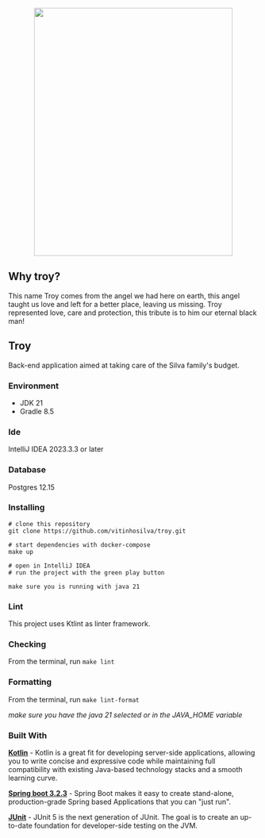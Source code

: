 <br/>
<div style="display: flex; justify-content: space-around">
<img src="https://live.staticflickr.com/65535/53572561074_c64db91345_b.jpg" width="400" height="500" />
</div>

## Why troy?
This name Troy comes from the angel we had here on earth, this angel taught us love and left for a better place, leaving us missing. Troy represented love, care and protection, this tribute is to him our eternal black man!

## Troy
Back-end application aimed at taking care of the Silva family's budget.

### Environment
 - JDK 21
 - Gradle 8.5
### Ide
 IntelliJ IDEA 2023.3.3 or later

### Database
Postgres 12.15

### Installing

```
# clone this repository
git clone https://github.com/vitinhosilva/troy.git

# start dependencies with docker-compose
make up

# open in IntelliJ IDEA
# run the project with the green play button

make sure you is running with java 21
```

### Lint
This project uses Ktlint as linter framework.

### Checking

From the terminal, run `make lint`

### Formatting

From the terminal, run `make lint-format`

<i>make sure you have the java 21 selected or in the JAVA_HOME variable</i> 

### Built With

[**Kotlin**](https://kotlinlang.org/docs/reference/server-overview.html) - Kotlin is a great fit for developing server-side applications, allowing you to write concise and expressive code while maintaining full compatibility with existing Java-based technology stacks and a smooth learning curve.

[**Spring boot 3.2.3**](https://spring.io/projects/spring-boot) - Spring Boot makes it easy to create stand-alone, production-grade Spring based Applications that you can "just run".

[**JUnit**](https://junit.org/) - JUnit 5 is the next generation of JUnit. The goal is to create an up-to-date foundation for developer-side testing on the JVM.